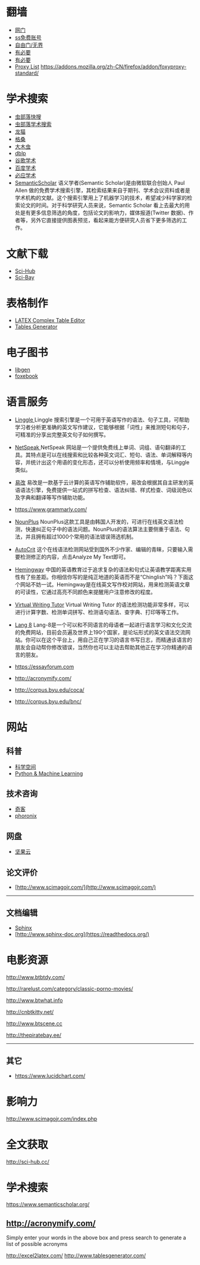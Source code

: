 # 翻墙
* [网门](https://github.com/oGate2/oGate)
* [ss免费账号](https://github.com/Alvin9999/new-pac/wiki/ss%E5%85%8D%E8%B4%B9%E8%B4%A6%E5%8F%B7)
* [自由门/无界](https://git.io/gofree)
* [有必要](http://li.li.kanshulou.info/)
* [有必要](http://ppdaili.com/)
* [Proxy List](http://proxy-list.org)
https://addons.mozilla.org/zh-CN/firefox/addon/foxyproxy-standard/

# 学术搜索
* [虫部落快搜](http://search.chongbuluo.com/)
* [虫部落学术搜索](http://scholar.chongbuluo.com/)
* [龙猫](http://www.6453.net)
* [格桑](http://www.20009.net/)
* [大木虫](http://www.4243.net/)
* [dblp](http://dblp.uni-trier.de/)
* [谷歌学术](http://scholar.google.com.cn/)
* [百度学术](http://xueshu.baidu.com/)
* [必应学术](http://cn.bing.com/academic/?FORM=Z9LH2)
* [SemanticScholar](https://www.semanticscholar.org/)
语义学者(Semantic Scholar)是由微软联合创始人 Paul Allen 做的免费学术搜索引擎，其检索结果来自于期刊、学术会议资料或者是学术机构的文献。这个搜索引擎用上了机器学习的技术，希望减少科学家的检索论文的时间。对于科学研究人员来说，Semantic Scholar 看上去最大的用处是有更多信息筛选的角度，包括论文的影响力，媒体报道(Twitter 数据)、作者等，另外它直接提供图表预览，看起来能方便研究人员省下更多筛选的工作。

# 文献下载
* [Sci-Hub](http://www.sci-hub.cn/)
* [Sci-Bay](https://sci-bay.org)

# 表格制作

* [LATEX Complex Table Editor](http://www.latex-tables.com/)
* [Tables Generator](www.tablesgenerator.com)


# 电子图书
* [libgen](http://libgen.io/)
* [foxebook](http://www.foxebook.net/)

# 语言服务
* [Linggle ](http://linggle.com/)
Linggle 搜索引擎是一个可用于英语写作的语法、句子工具，可帮助学习者分析更准确的英文写作建议，它能够根据「词性」来推测短句和句子，可精准的分享出完整英文句子如何撰写。

* [NetSpeak ](http://www.netspeak.org/)
NetSpeak 网站是一个提供免费线上单词、词组、语句翻译的工具。其特点是可以在线搜索和比较各种英文词汇、短句、语法、单词解释等内容，并统计出这个用语的变化形态，还可以分析使用频率和情境，与Linggle类似。

* [易改](http://www.1checker.com/)
易改是一款基于云计算的英语写作辅助软件，易改会根据其自主研发的英语语法引擎，免费提供一站式的拼写检查、语法纠错、样式检查、词级润色以及字典和翻译等写作辅助功能。
* https://www.grammarly.com/
* [NounPlus](https://www.nounplus.net/) 
NounPlus这款工具是由韩国人开发的，可进行在线英文语法检测，快速纠正句子中的语法问题。NounPlus的语法算法主要侧重于语法、句法，并且拥有超过1000个常用的语法错误筛选机制。
* [AutoCrit](https://www.autocrit.com/)
这个在线语法检测网站受到国外不少作家、编辑的青睐，只要输入需要检测修正的内容，点击Analyze My Text即可。
* [Hemingway](http://www.hemingwayapp.com/)
中国的英语教育过于追求复杂的语法和句式让英语教学距离实用性有了些差距。你相信你写的是纯正地道的英语而不是“Chinglish”吗？下面这个网站不妨一试。Hemingway是在线英文写作校对网站，用来检测英语文章的可读性，它通过高亮不同颜色来提醒用户注意修改的程度。
 * [Virtual Writing Tutor](https://virtualwritingtutor.com/)
Virtual Writing Tutor 的语法检测功能非常多样，可以进行计算字数、检测单词拼写、检测语句语法、查字典、打印等等工作。
 * [Lang 8](http://lang-8.com/)
Lang-8是一个可以和不同语言的母语者一起进行语言学习和文化交流的免费网站，目前会员遍及世界上190个国家，是论坛形式的英文语法交流网站。你可以在这个平台上，用自己正在学习的语言书写日志，而精通该语言的朋友会自动帮你修改错误，当然你也可以主动去帮助其他正在学习你精通的语言的朋友。
* https://essayforum.com
* http://acronymify.com/

* http://corpus.byu.edu/coca/
* http://corpus.byu.edu/bnc/

# 网站

## 科普
* [科学空间](https://kexue.fm)
* [Python & Machine Learning](http://www.carefree0910.com/)

## 技术咨询
* [奇客](https://www.solidot.org/)
* [phoronix](https://www.phoronix.com/)

## 网盘

* [坚果云](https://www.jianguoyun.com/)


## 论文评价
* [http://www.scimagojr.com/](http://www.scimagojr.com/)

----






## 文档编辑
* [Sphinx](http://www.sphinx-doc.org)
* [http://www.sphinx-doc.org](https://readthedocs.org/)




# 电影资源

http://www.btbtdy.com/

http://rarelust.com/category/classic-porno-movies/

http://www.btwhat.info

http://cnbtkitty.net/

http://www.btscene.cc

http://thepiratebay.ee/










------
## 其它

* https://www.lucidchart.com/



# 影响力

http://www.scimagojr.com/index.php

# 全文获取

http://sci-hub.cc/

# 学术搜索

https://www.semanticscholar.org/


## http://acronymify.com/

Simply enter your words in the above box and press search to generate a list of possible acronyms



http://excel2latex.com/
http://www.tablesgenerator.com/
